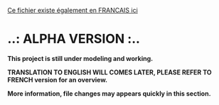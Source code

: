[Ce fichier existe également en FRANCAIS ici](readme.md)

# ..: ALPHA VERSION :..
__This project is still under modeling and working.__

__TRANSLATION TO ENGLISH WILL COMES LATER, PLEASE REFER TO FRENCH version for an overview.__

__More information, file changes may appears quickly in this section.__
